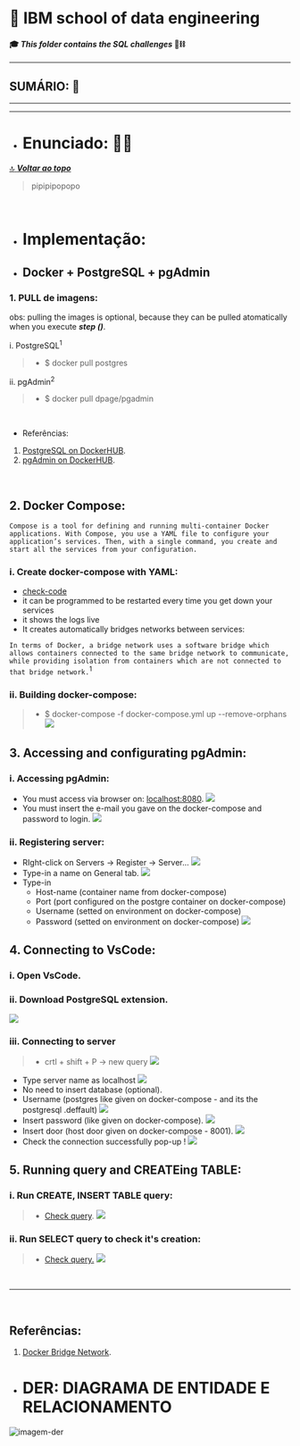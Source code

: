 # :robot: IBM school of data engineering 
#### :mortar_board: *This folder contains the SQL challenges* :game_die::chains:

***

## SUMÁRIO: :round_pushpin:

***

***

- # Enunciado: :man_teacher:
[:top: ***Voltar ao topo***](#robot-ibm-school-of-data-engineering)
> pipipipopopo

<br>

- # Implementação:
- ## Docker + PostgreSQL + pgAdmin
### 1. PULL de imagens:
obs: pulling the images is optional, because they can be pulled atomatically when you execute ***step ()***.

i. PostgreSQL<sup>1</sup>
>-  $ docker pull postgres

ii. pgAdmin<sup>2</sup>
>- $ docker pull dpage/pgadmin

<br>

- Referências:
1. [PostgreSQL on DockerHUB](https://hub.docker.com/_/postgres/).
2. [pgAdmin on DockerHUB](https://hub.docker.com/r/dpage/pgadmin4/).

<br>

## 2. Docker Compose:

``Compose is a tool for defining and running multi-container Docker applications. With Compose, you use a YAML file to configure your application’s services. Then, with a single command, you create and start all the services from your configuration.``

### i. Create docker-compose with YAML:
- [check-code](docker-compose.yml)
- it can be programmed to be restarted every time you get down your services
- it shows the logs live
- It creates automatically bridges networks between services:

``In terms of Docker, a bridge network uses a software bridge which allows containers connected to the same bridge network to communicate, while providing isolation from containers which are not connected to that bridge network.``<sup>1</sup>

### ii. Building docker-compose:
> - $ docker-compose -f docker-compose.yml up --remove-orphans
![](./images/running-docker_compose.png)

## 3. Accessing and configurating pgAdmin:
### i. Accessing pgAdmin:
- You must access via browser on: [localhost:8080](localhost:8080).
![](./images/accessing-pgadmin.png)
- You must insert the e-mail you gave on the docker-compose and password to login.
![](./images/inside-pgadmin.png)

### ii. Registering server:
- RIght-click on Servers -> Register -> Server...
![](./images/click-to-register-server.png)
- Type-in a name on General tab.
![](./images/entering-server-name.png)
- Type-in
    - Host-name (container name from docker-compose)
    - Port (port configured on the postgre container on docker-compose)
    - Username (setted on environment on docker-compose)
    - Password (setted on environment on docker-compose)
    ![](./images/entering-connection-informations.png)

## 4. Connecting to VsCode:

### i. Open VsCode.
### ii. Download PostgreSQL extension.
![](./images/postgresql-extension.png)

### iii. Connecting to server
> - crtl + shift + P -> new query
![](./images/new-query.png)
- Type server name as localhost
![](./images/localhost-vscode.png)
- No need to insert database (optional).
- Username (postgres like given on docker-compose - and its the postgresql .deffault)
![](./images/username-query.png)
- Insert password (like given on docker-compose).
![](./images/insert-password-query.png)
- Insert door (host door given on docker-compose - 8001).
![](./images/port-query.png)
- Check the connection successfully pop-up !
![](./images/query-connection-successfully.png)

## 5. Running query and CREATEing TABLE:
### i. Run CREATE, INSERT TABLE query:
> - [Check query](./queries/disney_plus_titles-create-insert-table.sql).
![](./images/run-disney_plus_titles-create-insert-table.png)

### ii. Run SELECT query to check it's creation:
> - [Check query.](./queries/disney_plus_titles-select-table.sql)
![](./images/run-disney_plus_titles-select-table.png)




<br>

***

<br>

## Referências:
1. [Docker Bridge Network](https://docs.docker.com/network/bridge/).


- # DER: DIAGRAMA DE ENTIDADE E RELACIONAMENTO
![imagem-der](./images/der-disney.png)